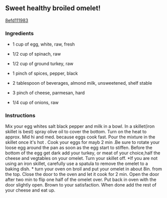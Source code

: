 ## Sweet healthy broiled omelet!

[8efd111983](https://cookpad.com/us/recipes/345257-sweet-healthy-broiled-omelet)

### Ingredients

 - 1 cup of egg, white, raw, fresh

 - 1/2 cup of spinach, raw

 - 1/2 cup of ground turkey, raw

 - 1 pinch of spices, pepper, black

 - 2 tablespoon of beverages, almond milk, unsweetened, shelf stable

 - 3 pinch of cheese, parmesan, hard

 - 1/4 cup of onions, raw

### Instructions

Mix your egg whites salt black pepper and milk in a bowl. In a skillet(iron skillet is best) spray olive oil to cover the bottom. Turn on the heat to approx. Mid hi and med. because eggs cook fast. Pour the mixture in the skillet once it's hot . Cook your eggs for mayb 2 min .Be sure to rotate your loose egg around the pan as soon as the egg start to stiffen. Before the bottom of the egg get dark add your turkey, or meat of your choice,half the cheese and vegtables on your omelet. Turn your skillet off. *If you are not using an iron skillet, carefully use a spatula to remove the omelet to a baking dish. * turn your oven on broil and put your omelet in about 8in. from the top. Close the door to the oven and let it cook for 2 min. Open the door after two min to flip one half of the omelet over. Put back in oven with the door slightly open. Brown to your satisfaction. When done add the rest of your cheese and eat up.